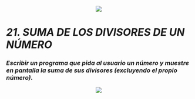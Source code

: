 <p align="center">
  <img src="https://github.com/emilianod98/PythonChallenges-LowLevel/blob/main/src/Learn-python.png">
</p>


# ***21. SUMA DE LOS DIVISORES DE UN NÚMERO***

### *Escribir un programa que pida al usuario un número y muestre en pantalla la suma de sus divisores (excluyendo el propio número).*

<p align="center">
  <img src="https://github.com/emilianod98/PythonChallenges-LowLevel/blob/main/src/operadores.png">
</p>